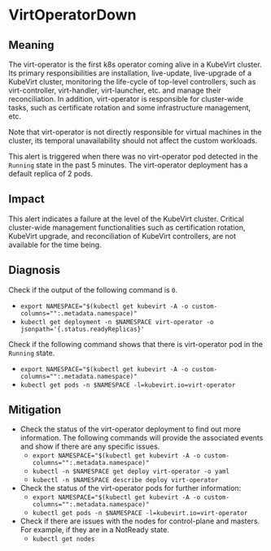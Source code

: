 # VirtOperatorDown 

## Meaning

The virt-operator is the first k8s operator coming alive in a KubeVirt cluster. Its primary responsibilities are installation, live-update, live-upgrade of a KubeVirt cluster, monitoring the life-cycle of top-level controllers, such as virt-controller, virt-handler, virt-launcher, etc. and manage their reconciliation. In addition, virt-operator is responsible for cluster-wide tasks, such as certificate rotation and some infrastructure management, etc.

Note that virt-operator is not directly responsible for virtual machines in the cluster, its temporal unavailability should not affect the custom workloads. 

This alert is triggered when there was no virt-operator pod detected in the `Running` state in the past 5 minutes. The virt-operator deployment has a default replica of 2 pods.

## Impact

This alert indicates a failure at the level of the KubeVirt cluster. Critical cluster-wide management functionalities such as certification rotation, KubeVirt upgrade, and reconciliation of KubeVirt controllers, are not available for the time being.

## Diagnosis

Check if the output of the following command is `0`. 
- `export NAMESPACE="$(kubectl get kubevirt -A -o custom-columns="":.metadata.namespace)"`
- `kubectl get deployment -n $NAMESPACE virt-operator -o jsonpath='{.status.readyReplicas}'` 

Check if the following command shows that there is virt-operator pod in the `Running` state.
- `export NAMESPACE="$(kubectl get kubevirt -A -o custom-columns="":.metadata.namespace)"`
- `kubectl get pods -n $NAMESPACE -l=kubevirt.io=virt-operator`

## Mitigation

- Check the status of the virt-operator deployment to find out more information. The following commands will provide the associated events and show if there are any specific issues.
  - `export NAMESPACE="$(kubectl get kubevirt -A -o custom-columns="":.metadata.namespace)"`
  - `kubectl -n $NAMESPACE get deploy virt-operator -o yaml`
  - `kubectl -n $NAMESPACE describe deploy virt-operator`
- Check the status of the virt-operator pods for further information: 
  - `export NAMESPACE="$(kubectl get kubevirt -A -o custom-columns="":.metadata.namespace)"`
  - `kubectl get pods -n $NAMESPACE -l=kubevirt.io=virt-operator`
- Check if there are issues with the nodes for control-plane and masters. For example, if they are in a NotReady state.
  - `kubectl get nodes`

